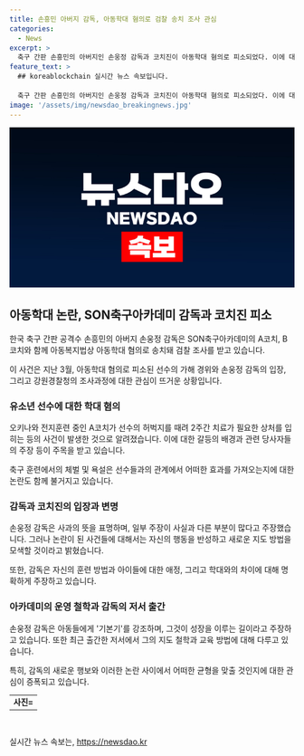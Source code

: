 ```yaml
---
title: 손흥민 아버지 감독, 아동학대 혐의로 검찰 송치 조사 관심
categories:
  - News
excerpt: >
  축구 간판 손흥민의 아버지인 손웅정 감독과 코치진이 아동학대 혐의로 피소되었다. 이에 대해 손웅정 감독은 현재 수사 중이라며 사과의 뜻을 전하며 사실 관계를 밝힐 것이라고 밝혔다. 그러나 이에 대해 고소인은 가해자에게 실망과 분노라며 엄중한 대응을 요구하고 있다. 이에 대한 소식은 축구계뿐만 아니라 사회적 관심도 모아지고 있다.
feature_text: >
  ## koreablockchain 실시간 뉴스 속보입니다.

  축구 간판 손흥민의 아버지인 손웅정 감독과 코치진이 아동학대 혐의로 피소되었다. 이에 대해 손웅정 감독은 현재 수사 중이라며 사과의 뜻을 전하며 사실 관계를 밝힐 것이라고 밝혔다. 그러나 이에 대해 고소인은 가해자에게 실망과 분노라며 엄중한 대응을 요구하고 있다. 이에 대한 소식은 축구계뿐만 아니라 사회적 관심도 모아지고 있다.
image: '/assets/img/newsdao_breakingnews.jpg'
---
```


<p><img src="/assets/img/newsdao_breakingnews.jpg" alt="koreablockchain 속보" /></p>

<h2 data-ke-size="size26">아동학대 논란, SON축구아카데미 감독과 코치진 피소</h2>

<p data-ke-size="size16">한국 축구 간판 공격수 손흥민의 아버지 손웅정 감독은 SON축구아카데미의 A코치, B코치와 함께 아동복지법상 아동학대 혐의로 송치돼 검찰 조사를 받고 있습니다.</p>

<p data-ke-size="size16">이 사건은 지난 3월, 아동학대 혐의로 피소된 선수의 가해 경위와 손웅정 감독의 입장, 그리고 강원경찰청의 조사과정에 대한 관심이 뜨거운 상황입니다.</p>

<h3 data-ke-size="size24">유소년 선수에 대한 학대 혐의</h3>

<p data-ke-size="size16">오키나와 전지훈련 중인 A코치가 선수의 허벅지를 때려 2주간 치료가 필요한 상처를 입히는 등의 사건이 발생한 것으로 알려졌습니다. 이에 대한 갈등의 배경과 관련 당사자들의 주장 등이 주목을 받고 있습니다.</p>

<p data-ke-size="size16">축구 훈련에서의 체벌 및 욕설은 선수들과의 관계에서 어떠한 효과를 가져오는지에 대한 논란도 함께 불거지고 있습니다.</p>

<h3 data-ke-size="size24">감독과 코치진의 입장과 변명</h3>

<p data-ke-size="size16">손웅정 감독은 사과의 뜻을 표명하며, 일부 주장이 사실과 다른 부분이 많다고 주장했습니다. 그러나 논란이 된 사건들에 대해서는 자신의 행동을 반성하고 새로운 지도 방법을 모색할 것이라고 밝혔습니다.</p>

<p data-ke-size="size16">또한, 감독은 자신의 훈련 방법과 아이들에 대한 애정, 그리고 학대와의 차이에 대해 명확하게 주장하고 있습니다.</p>

<h3 data-ke-size="size24">아카데미의 운영 철학과 감독의 저서 출간</h3>

<p data-ke-size="size16">손웅정 감독은 아동들에게 '기본기'를 강조하며, 그것이 성장을 이루는 길이라고 주장하고 있습니다. 또한 최근 출간한 저서에서 그의 지도 철학과 교육 방법에 대해 다루고 있습니다.</p>

<p data-ke-size="size16">특히, 감독의 새로운 행보와 이러한 논란 사이에서 어떠한 균형을 맞출 것인지에 대한 관심이 증폭되고 있습니다.</p>

<table>
    <tbody>
        <tr>
            <td style="text-align: center; height: 17px;"><b>사진=</b></td>
        </tr>
    </tbody>
</table>

<p data-ke-size="size16">&nbsp;</p>
실시간 뉴스 속보는, <a href="https://newsdao.kr" rel="dofollow">https://newsdao.kr</a>



